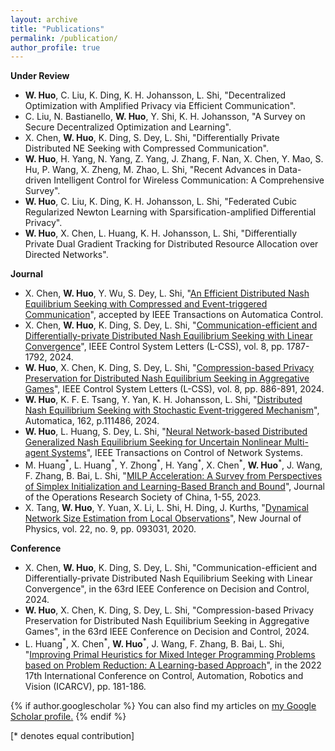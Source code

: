 ```yaml
---
layout: archive
title: "Publications"
permalink: /publication/
author_profile: true
---
```

**Under Review**
- **W. Huo**, C. Liu, K. Ding, K. H. Johansson, L. Shi, "Decentralized Optimization with Amplified Privacy via Efficient Communication".
- C. Liu, N. Bastianello, **W. Huo**, Y. Shi, K. H. Johansson, "A Survey on Secure Decentralized Optimization and Learning".
-  X. Chen, **W. Huo**, K. Ding, S. Dey, L. Shi, "Differentially Private Distributed NE Seeking with Compressed Communication".
- **W. Huo**, H. Yang, N. Yang, Z. Yang, J. Zhang, F. Nan, X. Chen, Y. Mao, S. Hu, P. Wang, X. Zheng, M. Zhao, L. Shi, "Recent Advances in Data-driven Intelligent Control for Wireless Communication: A Comprehensive Survey".
- **W. Huo**, C. Liu, K. Ding, K. H. Johansson, L. Shi, "Federated Cubic Regularized Newton Learning with Sparsification-amplified Differential Privacy".
- **W. Huo**, X. Chen, L. Huang, K. H. Johansson, L. Shi, "Differentially Private Dual Gradient Tracking for Distributed Resource Allocation over Directed Networks".

**Journal**
- X. Chen, **W. Huo**, Y. Wu, S. Dey, L. Shi, "[An Efficient Distributed Nash Equilibrium Seeking with Compressed and Event-triggered Communication](https://ieeexplore.ieee.org/document/10713901)", accepted by IEEE Transactions on Automatica Control.
-  X. Chen, **W. Huo**, K. Ding, S. Dey, L. Shi, "[Communication-efficient and Differentially-private Distributed Nash Equilibrium Seeking with Linear Convergence](https://ieeexplore.ieee.org/abstract/document/10551403)", IEEE Control System Letters (L-CSS), vol. 8, pp. 1787-1792, 2024.
- **W. Huo**, X. Chen, K. Ding, S. Dey, L. Shi, "[Compression-based Privacy Preservation for Distributed Nash Equilibrium Seeking in Aggregative Games](https://doi.org/10.1109/LCSYS.2024.3402119)", IEEE Control System Letters (L-CSS), vol. 8, pp. 886-891, 2024.
- **W. Huo**, K. F. E. Tsang, Y. Yan, K. H. Johansson, L. Shi, "[Distributed Nash Equilibrium Seeking with Stochastic Event-triggered Mechanism](https://www.sciencedirect.com/science/article/pii/S0005109823006556)", Automatica, 162, p.111486, 2024.
- **W. Huo**, L. Huang, S. Dey, L. Shi, "[Neural Network-based Distributed Generalized Nash Equilibrium Seeking for Uncertain Nonlinear Multi-agent Systems](https://ieeexplore.ieee.org/document/10334027)", IEEE Transactions on Control of Network Systems.
- M. Huang<sup>\*</sup>, L. Huang<sup>\*</sup>, Y. Zhong<sup>\*</sup>, H. Yang<sup>\*</sup>, X. Chen<sup>\*</sup>, **W. Huo**<sup>\*</sup>, J. Wang, F. Zhang, B. Bai, L. Shi, "[MILP Acceleration: A Survey from Perspectives of Simplex Initialization and Learning-Based Branch and Bound](https://link.springer.com/article/10.1007/s40305-023-00493-1)", Journal of the Operations Research Society of China, 1-55, 2023.
- X. Tang, **W. Huo**, Y. Yuan, X. Li, L. Shi, H. Ding, J. Kurths, "[Dynamical Network Size Estimation
from Local Observations](https://iopscience.iop.org/article/10.1088/1367-2630/abaf2f/meta)", New Journal of Physics, vol. 22, no. 9, pp. 093031, 2020.

**Conference**
-  X. Chen, **W. Huo**, K. Ding, S. Dey, L. Shi, "Communication-efficient and Differentially-private Distributed Nash Equilibrium Seeking with Linear Convergence", in the 63rd IEEE Conference on Decision and Control, 2024.
- **W. Huo**, X. Chen, K. Ding, S. Dey, L. Shi, "Compression-based Privacy Preservation for Distributed Nash Equilibrium Seeking in Aggregative Games", in the 63rd IEEE Conference on Decision and Control, 2024.
- L. Huang<sup>\*</sup>, X. Chen<sup>\*</sup>, **W. Huo**<sup>\*</sup>, J. Wang, F. Zhang, B. Bai, L. Shi, "[Improving Primal Heuristics
for Mixed Integer Programming Problems based on Problem Reduction: A Learning-based Approach](https://ieeexplore.ieee.org/stamp/stamp.jsp?arnumber=10004252)", in the 2022 17th International Conference on Control, Automation, Robotics and Vision (ICARCV), pp. 181-186.

{% if author.googlescholar %}
  You can also find my articles on <u><a href="{{author.googlescholar}}">my Google Scholar profile</a>.</u>
{% endif %}

[* denotes equal contribution]


